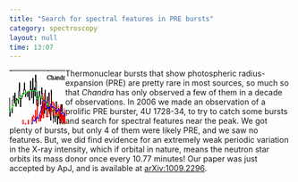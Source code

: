```yaml
---
title: "Search for spectral features in PRE bursts"
category: spectroscopy
layout: null
time: 13:07
---
```

<!-- header generated from blosxom format post; make_header.pl 23.1.2022 -->
<p>
  <!-- Monday, September 27, 2010 9:07 pm-->
  <!---- Begin .post ---->
<img src="images/spectra.gif" width="100" height="100" align="left">
Thermonuclear bursts that show photospheric radius-expansion (PRE)  are 
pretty rare in most sources, so much so that <em>Chandra</em> has only
observed a few of them in a decade of observations. In 2006 we made an
observation of a prolific PRE burster, 4U&nbsp;1728-34, to try to catch some
bursts and search for spectral features near the peak. We got plenty of
bursts, but only 4 of them were likely PRE, and we saw no features. But, we
did find evidence for an extremely weak periodic variation in the X-ray
intensity, which if orbital in nature, means the neutron star orbits its
mass donor once every 10.77 minutes! Our paper was just accepted by ApJ, and
is available at <a href="http://arxiv.org/abs/1009.2296">arXiv:1009.2296</a>.
